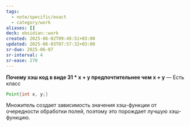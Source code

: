 ```yaml
---
tags:
  - note/specific/exact
  - category/work
aliases: []
deck: obsidian::work
created: 2025-06-02T09:49:51+03:00
updated: 2025-06-03T07:57:32+03:00
sr-due: 2025-06-07
sr-interval: 4
sr-ease: 270
---
```


**Почему хэш код в виде 31 * x + y предпочтительнее чем x + y**
—
Есть класс
```java
Point{int x, y;}
```

Множитель создает зависимость значения хэш-функции от очередности обработки полей, поэтому это порождает лучшую хэш-функцию.
